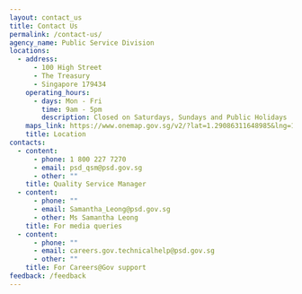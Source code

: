 ```yaml
---
layout: contact_us
title: Contact Us
permalink: /contact-us/
agency_name: Public Service Division
locations:
  - address:
      - 100 High Street
      - The Treasury
      - Singapore 179434
    operating_hours:
      - days: Mon - Fri
        time: 9am - 5pm
        description: Closed on Saturdays, Sundays and Public Holidays
    maps_link: https://www.onemap.gov.sg/v2/?lat=1.29086311648985&lng=103.849639606454
    title: Location
contacts:
  - content:
      - phone: 1 800 227 7270
      - email: psd_qsm@psd.gov.sg
      - other: ""
    title: Quality Service Manager
  - content:
      - phone: ""
      - email: Samantha_Leong@psd.gov.sg
      - other: Ms Samantha Leong
    title: For media queries
  - content:
      - phone: ""
      - email: careers.gov.technicalhelp@psd.gov.sg
      - other: ""
    title: For Careers@Gov support
feedback: /feedback
---
```

